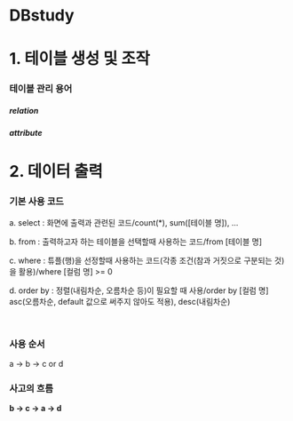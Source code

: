 # DBstudy
<h1>1. 테이블 생성 및 조작</h1>
<h3>테이블 관리 용어</h3>
<h5>relation</h5>
<h5>attribute</h5>
<h1>2. 데이터 출력</h1>
<h3>기본 사용 코드</h3>
<p>a. select : 화면에 출력과 관련된 코드/count(*), sum([테이블 명]), ...</p>
<p>b. from : 출력하고자 하는 테이블을 선택할때 사용하는 코드/from [테이블 명]</p>
<p>c. where : 튜플(행)을 선정할때 사용하는 코드(각종 조건(참과 거짓으로 구분되는 것)을 활용)/where [컬럼 명] >= 0</p>
<p>d. order by : 정렬(내림차순, 오름차순 등)이 필요할 때 사용/order by [컬럼 명] asc(오름차순, default 값으로 써주지 않아도 적용), desc(내림차순)</p><br>
<h3>사용 순서</h3>
<p>a → b → c or d</p>
<h3>사고의 흐름</h3>
<p><strong>b → c → a → d</strong></p>
